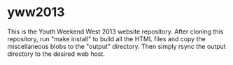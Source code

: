 yww2013
=======

This is the Youth Weekend West 2013 website repository.  After cloning this repository,
run "make install" to build all the HTML files and copy the miscellaneous blobs to the
"output" directory.  Then simply rsync the output directory to the desired web host.
